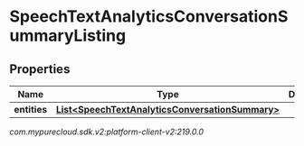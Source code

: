 # SpeechTextAnalyticsConversationSummaryListing


## Properties

| Name | Type | Description | Notes |
| ------------ | ------------- | ------------- | ------------- |
| **entities** | [**List&lt;SpeechTextAnalyticsConversationSummary&gt;**](SpeechTextAnalyticsConversationSummary) |  |  [optional] |




_com.mypurecloud.sdk.v2:platform-client-v2:219.0.0_
